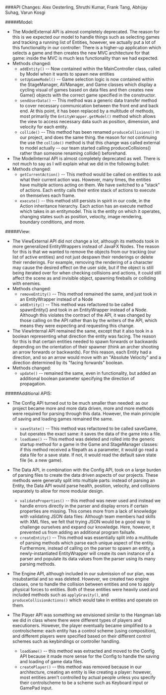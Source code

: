 ###API Changes:
Alex Oesterling, Shruthi Kumar, Frank Tang, Abhijay Suhag, Varun Kosgi

#####Model:
* The ModelExternal API is almost completely deprecated. The reason for this is we expected our model to
handle things such as selecting games and tracking a running list of Entities, however, we actually
put a lot of this functionality in our controller: There is a higher-up application which selects a game
and then creates the new MVC architecture for that game: inside the MVC is much less functionality than 
we had expected.
* Methods changed:
    * ```addEntity()``` -- Now contained within the MainController class, called by Model when it wants to spawn new entities
    * ```setUpGameModel()``` -- Game selection logic is now contained within the StageManager, AVManager, and Game classes which
    display a cycling visual of games based on data files and then creates new Game() objects with the correct
    game specified in the constructor.
    * ```sendUserData()``` -- This method was a generic data transfer method to cover necessary communication between the front
    end and back end. At this point, it has been replaced by a multitude of methods, most primarily the ```EntityWrapper.getModel()```
    method which allows the view to access necessary data such as position, dimension, and velocity for each entity.
    * ```collide()``` -- This method has been renamed ```produceCollisions()``` in our project, and does the same thing.
    the reason for not continuing the use the ```collide()``` method is that this change was called external to model
    actually -- our team started calling produceCollisions() rather than someone renaming collide() beforehand.
* The ModelInternal API is almost completely deprecated as well. There is not much to say as I will explain what we did in the 
following bullet:
* Methods changed:
    * ```getCurrentAction()``` -- This method would be called on entities to ask what
    their current action was. However, many times, the entities have multiple actions acting on them.
    We have switched to a "stack" of actions. Each entity calls their entire stack of actions to 
    execute on themselves each frame.
    * ```execute()``` -- this method still persists in spirit in our code, in the Action inheritance
    hierarchy. Each action has an execute method which takes in an entitymodel. This is the entity
    on which it operates, changing states such as position, velocity, image rendering, boundary conditions,
    and more.
    
#####View:
* The ViewExternal API did not change a lot, although its methods took in more generalized
EntityWrappers instead of JavaFX Nodes. The reason for this is that we wanted to remove the objects
from our tracking (our list of active entities) and not just despawn their renderings or delete
their renderings. For example, removing the rendering of a character may cause the desired effect
on the user side, but if the object is still being iterated over for when checking collisions and
actions, it could still affect the scene as and invisible object, spawning fireballs or colliding
with enemies.
* Methods changed:
    * ```removeEntity()``` -- This method remained the same, and just took in an EntityWrapper instead of a Node
    * ```addEntity()``` -- This method was refactored to be called spawnEntity() and took in an EntityWrapper
    instead of a Node. Although this violates the contract of the API, it was changed by those calling on the API
    rather than by the writers of the API, which means they were expecting and requesting this change.
* The ViewInternal API remained the same, except that it also took in a boolean representing what direction
the entity was facing. The reason for this is that certain entities needed to spawn forwards or backwards depending
on the orientation of their spawner (think an archer shooting an arrow forwards or backwards). For this reason,
each Entity had a direction, and so an arrow would move with an "Absolute Velocity" and a direction determined
by its "facing forwards" boolean.
* Methods changed:
    * ```update()``` -- remained the same, even in functionality, but added an additional boolean parameter
    specifying the direction of propagation.
    
#####Additional APIS:
* The Config API turned out to be much smaller than needed: as our project became more and more data driven, more and 
more methods were required for parsing through this data. However, the main principle of saving and loading games remained the same.
    * ```saveState()``` -- This method was refactored to be called saveGame, but operates the exact same: it saves the data of the game
    into a file.
    * ```loadGame()``` -- This method was deleted and rolled into the generic startup method for a game in the Game and StageManager classes: if this
    method received a filepath as a parameter, it would go read a data file for a save state. If not, it would
    read the default save state file (ie. a new game).
    
* The Data API, in combination with the Config API, took on a large burden of parsing files to create the data
driven aspects of our projects. These methods were generally split into multiple parts: instead of parsing
an Entity, the Data API would parse health, position, velocity, and collisions separately to allow for
more modular design.
    * ```validateProperties()``` -- this method was never used and instead we handle errors directly in the
    parser and display errors if certain properties are missing. This comes more from a lack of knowledge with 
    validating JSON data files: Although team members had skills with XML files, we felt that trying JSON would
    be a good way to challenge ourselves and expand our knowledge. Here, however, it prevented us from
    adding an additional program failsafe.
    * ```createEntity()``` -- This method was essentially split into a multitude of parsing methods which
    parse each unique aspect of the entity. Furthermore, instead of calling on the parser to spawn an entity,
    a newly-instantiated EntityWrapper will create its own instance of a parser and populate its data values
    from the parser using its many parsing methods.
* The Engine API, although included in our submission of our plan, was insubstantial and so was deleted.
However, we created two engine classes, one to handle the collision between entities and one to apply
physical forces to entities. Both of these entities were heavily used and included methods such as ```applyGravity()```,
and ```produceCollisionActions()``` which would take in entities and operate on them.
* The Player API was something we envisioned similar to the Hangman lab we did in class where there were different
types of players and executioners. However, the player eventually became simplified to a controlscheme: each entity
has a control scheme (using composition), and different players were specified based on their
different control schemes such as keybindings or controller handling.
    * ```loadGame()``` -- this method was extracted and moved to the Config API because it made more sense for the Config
    to handle the saving and loading of game data files.
    * ```createPlayer()``` -- this method was removed because in our architecture, creating an entity is like
    creating a player: however, most entities aren't controlled by actual people unless you specify their
    controlscheme to be a scheme such as Keyboard input or GamePad input. 